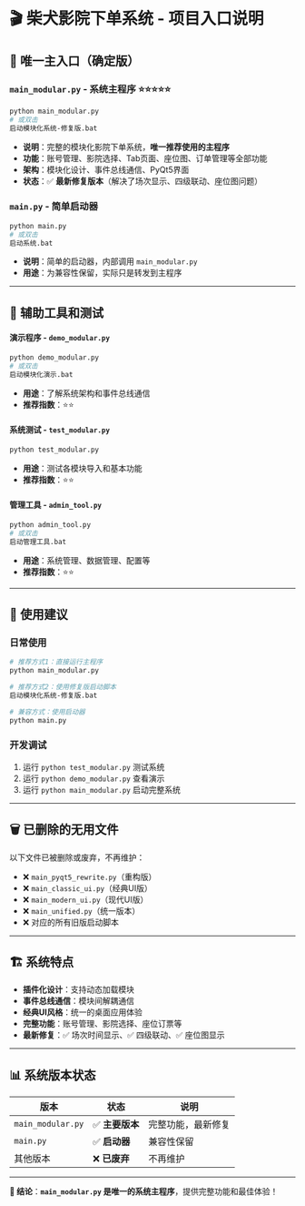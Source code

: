 # 🎬 柴犬影院下单系统 - 项目入口说明

## 🚀 **唯一主入口（确定版）**

### **`main_modular.py` - 系统主程序** ⭐⭐⭐⭐⭐
```bash
python main_modular.py
# 或双击
启动模块化系统-修复版.bat
```
- **说明**：完整的模块化影院下单系统，**唯一推荐使用的主程序**
- **功能**：账号管理、影院选择、Tab页面、座位图、订单管理等全部功能
- **架构**：模块化设计、事件总线通信、PyQt5界面
- **状态**：✅ **最新修复版本**（解决了场次显示、四级联动、座位图问题）

### **`main.py` - 简单启动器**
```bash
python main.py
# 或双击
启动系统.bat
```
- **说明**：简单的启动器，内部调用 `main_modular.py`
- **用途**：为兼容性保留，实际只是转发到主程序

---

## 🧪 **辅助工具和测试**

#### **演示程序** - `demo_modular.py`
```bash
python demo_modular.py  
# 或双击
启动模块化演示.bat
```
- **用途**：了解系统架构和事件总线通信
- **推荐指数**：⭐⭐

#### **系统测试** - `test_modular.py`
```bash
python test_modular.py
```
- **用途**：测试各模块导入和基本功能
- **推荐指数**：⭐⭐

#### **管理工具** - `admin_tool.py`
```bash
python admin_tool.py
# 或双击  
启动管理工具.bat
```
- **用途**：系统管理、数据管理、配置等
- **推荐指数**：⭐⭐

---

## 🎯 **使用建议**

### **日常使用**
```bash
# 推荐方式1：直接运行主程序
python main_modular.py

# 推荐方式2：使用修复版启动脚本  
启动模块化系统-修复版.bat

# 兼容方式：使用启动器
python main.py
```

### **开发调试**
1. 运行 `python test_modular.py` 测试系统
2. 运行 `python demo_modular.py` 查看演示
3. 运行 `python main_modular.py` 启动完整系统

---

## 🗑️ **已删除的无用文件**

以下文件已被删除或废弃，不再维护：
- ❌ `main_pyqt5_rewrite.py`（重构版）
- ❌ `main_classic_ui.py`（经典UI版）
- ❌ `main_modern_ui.py`（现代UI版）
- ❌ `main_unified.py`（统一版本）
- ❌ 对应的所有旧版启动脚本

---

## 🏗️ **系统特点**

- **插件化设计**：支持动态加载模块
- **事件总线通信**：模块间解耦通信
- **经典UI风格**：统一的桌面应用体验
- **完整功能**：账号管理、影院选择、座位订票等
- **最新修复**：✅ 场次时间显示、✅ 四级联动、✅ 座位图显示

---

## 📊 **系统版本状态**

| 版本 | 状态 | 说明 |
|------|------|------|
| `main_modular.py` | ✅ **主要版本** | 完整功能，最新修复 |
| `main.py` | ✅ **启动器** | 兼容性保留 |
| 其他版本 | ❌ **已废弃** | 不再维护 |

---

**🎯 结论**：**`main_modular.py` 是唯一的系统主程序**，提供完整功能和最佳体验！ 